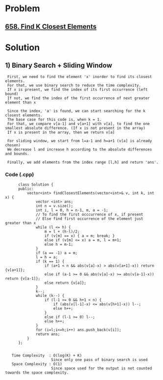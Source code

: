 # Problem

## [658. Find K Closest Elements](https://leetcode.com/problems/find-k-closest-elements/)


# Solution 

## 1) Binary Search + Sliding Window

      
     First, we need to find the element 'x' inorder to find its closest elements.
     For that, we use binary search to reduce the time complexity.
     If x is present, we find the index of its first occurrence (left bound)
     If not, we find the index of the first occurrence of next greater element than x
     
     Since the index, 'a' is found, we can start searching for the k closest elements.
     The base case for this code is, when k = 1.
     For that, we compare v[a-1] and v[a+1] with v[a], to find the one smallest absolute difference. (If x is not present in the array)
     If x is present in the array, then we return v[a]
     
     For sliding window, we start from l=a-1 and h=a+1 (v[a] is already chosen)
     We decrease l and increase h according to the absolute differences and bounds.
       
     Finally, we add elements from the index range [l,h] and return 'ans'.
     
     
   ### Code (.cpp)
   
          class Solution {
          public:
              vector<int> findClosestElements(vector<int>& v, int k, int x) {
                  vector <int> ans;
                  int n = v.size();
                  int i, l = 0, h = n-1, m, a = -1;
                  // To find the first occcurrence of x, if present
                  // Else find first occurrence of the element just greater than x
                  while (l <= h) {
                      m = l + (h-l)/2;
                      if (v[m] == x) { a = m; break; }
                      else if (v[m] <= x) a = m, l = m+1; 
                      else h = m-1;
                  }
                  if (a == -1) a = m;
                  l = h = a;
                  if (k == 1) {
                      if (a+1 < n && abs(v[a]-x) > abs(v[a+1]-x)) return {v[a+1]};
                      else if (a-1 >= 0 && abs(v[a]-x) >= abs(v[a-1]-x)) return {v[a-1]};
                      else return {v[a]};
                  }
                  k--;
                  while (k--) {
                      if (l-1 >= 0 && h+1 < n) {
                          if (abs(v[l-1]-x) <= abs(v[h+1]-x)) l--;
                          else h++;
                      }
                      else if (l-1 >= 0) l--;
                      else h++;
                  }
                  for (i=l;i<=h;i++) ans.push_back(v[i]);
                  return ans;
              }
          };
          
          
       Time Complexity  : O(log(K) + K) 
                         Since only one pass of binary search is used
       Space Complexity : O(1)
                         Since space used for the output is not counted towards the space complexity.
                         
